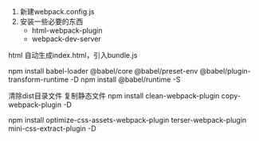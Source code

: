 1. 新建webpack.config.js
2. 安装一些必要的东西
   - html-webpack-plugin
   - webpack-dev-server

html
自动生成index.html，引入bundle.js


npm install babel-loader @babel/core @babel/preset-env @babel/plugin-transform-runtime -D
npm install @babel/runtime -S

清除dist目录文件 复制静态文件
npm install clean-webpack-plugin copy-webpack-plugin -D

npm install optimize-css-assets-webpack-plugin terser-webpack-plugin mini-css-extract-plugin -D
